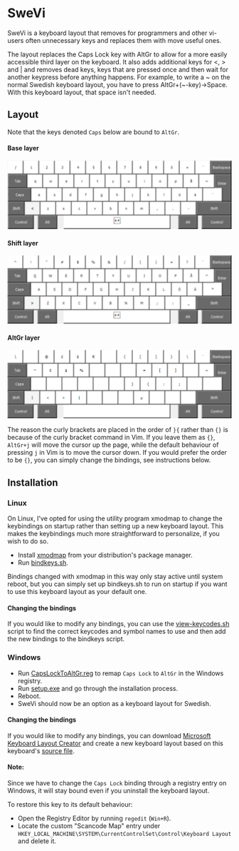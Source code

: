 # SweVi

SweVi is a keyboard layout that removes for programmers and other vi-users often unnecessary keys and replaces them with move useful ones.

The layout replaces the Caps Lock key with AltGr to allow for a more easily accessible third layer on the keyboard. It also adds additional keys for <, > and | and removes dead keys, keys that are pressed once and then wait for another keypress before anything happens. For example, to write a ~ on the normal Swedish keyboard layout, you have to press AltGr+(~-key)->Space. With this keyboard layout, that space isn't needed.

## Layout
Note that the keys denoted `Caps` below are bound to `AltGr`.
#### Base layer
![base layer changes](images/base-changes.png)
#### Shift layer
![shift layer changes](images/shift-changes.png)
#### AltGr layer
![altgr layer changes](images/altgr-changes.png)

The reason the curly brackets are placed in the order of `}{` rather than `{}` is because of the curly bracket command in Vim. If you leave them as `{}`, `AltGr+j` will move the cursor up the page, while the default behaviour of pressing `j` in Vim is to move the cursor down. If you would prefer the order to be `{}`, you can simply change the bindings, see instructions below.

## Installation

### Linux
On Linux, I've opted for using the utility program xmodmap to change the keybindings on startup rather than setting up a new keyboard layout. This makes the keybindings much more straightforward to personalize, if you wish to do so. 

- Install [xmodmap](https://wiki.archlinux.org/title/Xmodmap) from your distribution's package manager.
- Run [bindkeys.sh](linux/bindkeys.sh).

Bindings changed with xmodmap in this way only stay active until system reboot, but you can simply set up bindkeys.sh to run on startup if you want to use this keyboard layout as your default one.

#### Changing the bindings
If you would like to modify any bindings, you can use the [view-keycodes.sh](linux/view-keycodes.sh) script to find the correct keycodes and symbol names to use and then add the new bindings to the bindkeys script.

### Windows
- Run [CapsLockToAltGr.reg](windows/CapsLockToAltGr.reg) to remap `Caps Lock` to `AltGr` in the Windows registry.
- Run [setup.exe](windows/swevi/setup.exe) and go through the installation process.
- Reboot.
- SweVi should now be an option as a keyboard layout for Swedish.

#### Changing the bindings
If you would like to modify any bindings, you can download [Microsoft Keyboard Layout Creator](https://www.microsoft.com/en-us/download/details.aspx?id=102134) and create a new keyboard layout based on this keyboard's [source file](windows/src/SweVi.klc).

#### Note:
Since we have to change the `Caps Lock` binding through a registry entry on Windows, it will stay bound even if you uninstall the keyboard layout.

To restore this key to its default behaviour:
- Open the Registry Editor by running `regedit` (`Win+R`).
- Locate the custom "Scancode Map" entry under `HKEY_LOCAL_MACHINE\SYSTEM\CurrentControlSet\Control\Keyboard Layout` and delete it.

